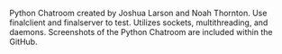 Python Chatroom created by Joshua Larson and Noah Thornton.
Use finalclient and finalserver to test.
Utilizes sockets, multithreading, and daemons.
Screenshots of the Python Chatroom are included within the GitHub.
